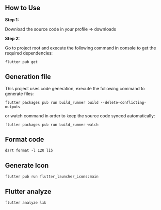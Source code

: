 ## How to Use 

**Step 1:**

Download the source code in your profile => downloads

**Step 2:**

Go to project root and execute the following command in console to get the required dependencies: 

```
flutter pub get 
```

## Generation file

This project uses code generation, execute the following command to generate files:

```
flutter packages pub run build_runner build --delete-conflicting-outputs
```

or watch command in order to keep the source code synced automatically:

```
flutter packages pub run build_runner watch
```

## Format code

```
dart format -l 120 lib
```

## Generate Icon
```
flutter pub run flutter_launcher_icons:main
```

## Flutter analyze
```
flutter analyze lib
```